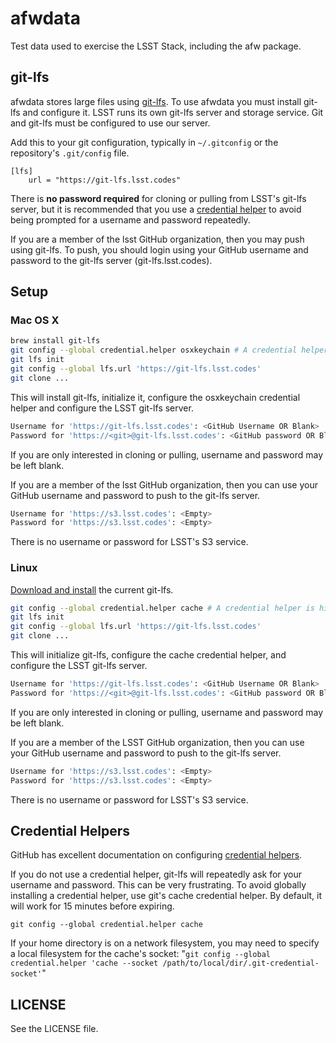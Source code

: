 afwdata
=======

Test data used to exercise the LSST Stack, including the afw package.


git-lfs
-------

afwdata stores large files using [git-lfs](https://git-lfs.github.com/). To use afwdata you must install git-lfs and configure it. LSST runs its own git-lfs server and storage service. Git and git-lfs must be configured to use our server.

Add this to your git configuration, typically in `~/.gitconfig` or the repository's `.git/config` file.
```
[lfs]
	url = "https://git-lfs.lsst.codes"
```

There is **no password required** for cloning or pulling from LSST's git-lfs server, but it is recommended that you use a [credential helper](https://help.github.com/articles/caching-your-github-password-in-git/) to avoid being prompted for a username and password repeatedly.

If you are a member of the lsst GitHub organization, then you may push using git-lfs. To push, you should login using your GitHub username and password to the git-lfs server (git-lfs.lsst.codes).


Setup
-----

### Mac OS X

```bash
brew install git-lfs
git config --global credential.helper osxkeychain # A credential helper is highly recommended.
git lfs init
git config --global lfs.url 'https://git-lfs.lsst.codes'
git clone ...
```

This will install git-lfs, initialize it, configure the osxkeychain credential helper and configure the LSST git-lfs server.

```bash
Username for 'https://git-lfs.lsst.codes': <GitHub Username OR Blank>
Password for 'https://<git>@git-lfs.lsst.codes': <GitHub password OR Blank>
```

If you are only interested in cloning or pulling, username and password may be left blank.

If you are a member of the lsst GitHub organization, then you can use your GitHub username and password to push to the git-lfs server.

```bash
Username for 'https://s3.lsst.codes': <Empty>
Password for 'https://s3.lsst.codes': <Empty>
```

There is no username or password for LSST's S3 service.


### Linux

[Download and install](https://github.com/github/git-lfs/releases/tag/v1.0.0) the current git-lfs.

```bash
git config --global credential.helper cache # A credential helper is highly recommended.
git lfs init
git config --global lfs.url 'https://git-lfs.lsst.codes'
git clone ...
```

This will initialize git-lfs, configure the cache credential helper, and configure the LSST git-lfs server.

```bash
Username for 'https://git-lfs.lsst.codes': <GitHub Username OR Blank>
Password for 'https://<git>@git-lfs.lsst.codes': <GitHub password OR Blank>
```

If you are only interested in cloning or pulling, username and password may be left blank.

If you are a member of the LSST GitHub organization, then you can use your GitHub username and password to push to the git-lfs server.

```bash
Username for 'https://s3.lsst.codes': <Empty>
Password for 'https://s3.lsst.codes': <Empty>
```

There is no username or password for LSST's S3 service.


Credential Helpers
------------------

GitHub has excellent documentation on configuring [credential helpers](https://help.github.com/articles/caching-your-github-password-in-git/).

If you do not use a credential helper, git-lfs will repeatedly ask for your username and password. This can be very frustrating. To avoid globally installing a credential helper, use git's cache credential helper. By default, it will work for 15 minutes before expiring.

```
git config --global credential.helper cache
```

If your home directory is on a network filesystem, you may need to specify a local filesystem for the cache's socket: "`git config --global credential.helper 'cache --socket /path/to/local/dir/.git-credential-socket'`"

LICENSE
-------

See the LICENSE file.
